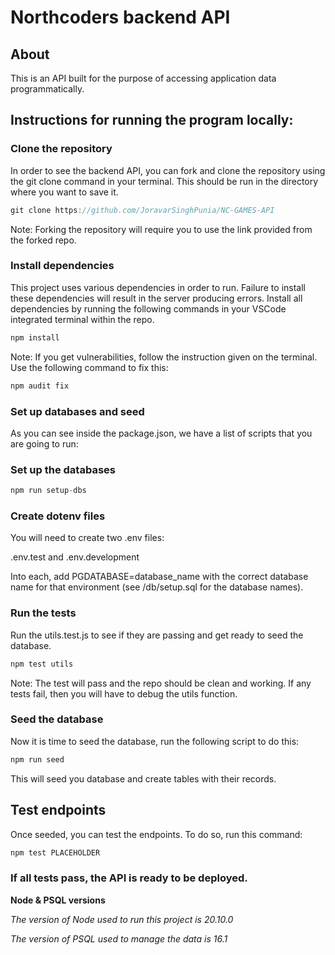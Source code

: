 # **Northcoders backend API**

## **About**

This is an API built for the purpose of accessing application data programmatically.

## **Instructions for running the program locally:**

### **Clone the repository**

In order to see the backend API, you can fork and clone the repository using the git clone command in your terminal. This should be run in the directory where you want to save it.

```JavaScript
git clone https://github.com/JoravarSinghPunia/NC-GAMES-API
```

Note: Forking the repository will require you to use the link provided from the forked repo.

### **Install dependencies**

This project uses various dependencies in order to run. Failure to install these dependencies will result in the server producing errors. Install all dependencies by running the following commands in your VSCode integrated terminal within the repo.

```JavaScript
npm install
```

Note: If you get vulnerabilities, follow the instruction given on the terminal. Use the following command to fix this:

```JavaScript
npm audit fix
```

### **Set up databases and seed**

As you can see inside the package.json, we have a list of scripts that you are going to run:

### **Set up the databases**

```JavaScript
npm run setup-dbs
```

### **Create dotenv files**

You will need to create two .env files:

.env.test and .env.development

Into each, add PGDATABASE=database_name with the correct database name for that environment (see /db/setup.sql for the database names).

### **Run the tests**

Run the utils.test.js to see if they are passing and get ready to seed the database.

```JavaScript
npm test utils
```

Note: The test will pass and the repo should be clean and working. If any tests fail, then you will have to debug the utils function.

### **Seed the database**

Now it is time to seed the database, run the following script to do this:

```JavaScript
npm run seed
```

This will seed you database and create tables with their records.

## **Test endpoints**

Once seeded, you can test the endpoints. To do so, run this command:

```JavaScript
npm test PLACEHOLDER
```

### **If all tests pass, the API is ready to be deployed.**

**Node & PSQL versions**

_The version of Node used to run this project is 20.10.0_

_The version of PSQL used to manage the data is 16.1_
